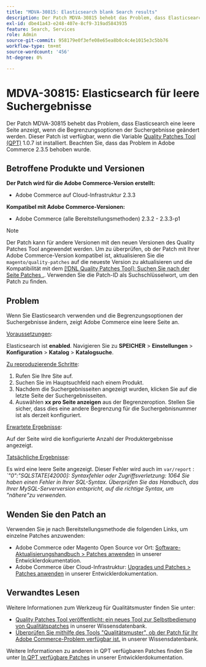 ```yaml
---
title: "MDVA-30815: Elasticsearch blank Search results"
description: Der Patch MDVA-30815 behebt das Problem, dass Elasticsearch eine leere Seite anzeigt, wenn die Begrenzungsoptionen der Suchergebnisse geändert werden. Dieser Patch ist verfügbar, wenn das [Quality Patches Tool (QPT)](/help/announcements/adobe-commerce-announcements/magento-quality-patches-released-new-tool-to-self-serve-quality-patches.md) 1.0.7 installiert ist. Beachten Sie, dass das Problem in Adobe Commerce 2.3.5 behoben wurde.
exl-id: dbe41a43-e248-407e-8cf9-319ad5843935
feature: Search, Services
role: Admin
source-git-commit: 958179e0f3efe08e65ea8b0c4c4e1015e3c5bb76
workflow-type: tm+mt
source-wordcount: '456'
ht-degree: 0%

---
```


# MDVA-30815: Elasticsearch für leere Suchergebnisse

Der Patch MDVA-30815 behebt das Problem, dass Elasticsearch eine leere Seite anzeigt, wenn die Begrenzungsoptionen der Suchergebnisse geändert werden. Dieser Patch ist verfügbar, wenn die Variable [Quality Patches Tool (QPT)](/help/announcements/adobe-commerce-announcements/magento-quality-patches-released-new-tool-to-self-serve-quality-patches.md) 1.0.7 ist installiert. Beachten Sie, dass das Problem in Adobe Commerce 2.3.5 behoben wurde.

## Betroffene Produkte und Versionen

**Der Patch wird für die Adobe Commerce-Version erstellt:**

* Adobe Commerce auf Cloud-Infrastruktur 2.3.3

**Kompatibel mit Adobe Commerce-Versionen:**

* Adobe Commerce (alle Bereitstellungsmethoden) 2.3.2 - 2.3.3-p1

>[!NOTE]
>
>Der Patch kann für andere Versionen mit den neuen Versionen des Quality Patches Tool angewendet werden. Um zu überprüfen, ob der Patch mit Ihrer Adobe Commerce-Version kompatibel ist, aktualisieren Sie die `magento/quality-patches` auf die neueste Version zu aktualisieren und die Kompatibilität mit dem [[!DNL Quality Patches Tool]: Suchen Sie nach der Seite Patches .](https://devdocs.magento.com/quality-patches/tool.html#patch-grid). Verwenden Sie die Patch-ID als Suchschlüsselwort, um den Patch zu finden.

## Problem

Wenn Sie Elasticsearch verwenden und die Begrenzungsoptionen der Suchergebnisse ändern, zeigt Adobe Commerce eine leere Seite an.

<u>Voraussetzungen</u>:

Elasticsearch ist **enabled**. Navigieren Sie zu **SPEICHER** > **Einstellungen** > **Konfiguration** > **Katalog** > **Katalogsuche**.

<u>Zu reproduzierende Schritte</u>:

1. Rufen Sie Ihre Site auf.
1. Suchen Sie im Hauptsuchfeld nach einem Produkt.
1. Nachdem die Suchergebnisseiten angezeigt wurden, klicken Sie auf die letzte Seite der Suchergebnisseiten.
1. Auswählen **xx pro Seite anzeigen** aus der Begrenzeroption. Stellen Sie sicher, dass dies eine andere Begrenzung für die Suchergebnisnummer ist als derzeit konfiguriert.

<u>Erwartete Ergebnisse</u>:

Auf der Seite wird die konfigurierte Anzahl der Produktergebnisse angezeigt.

<u>Tatsächliche Ergebnisse</u>:

Es wird eine leere Seite angezeigt. Dieser Fehler wird auch im `var/report` : *\`&quot;0&quot;:&quot;SQLSTATE\[42000\]: Syntaxfehler oder Zugriffsverletzung: 1064 Sie haben einen Fehler in Ihrer SQL-Syntax. Überprüfen Sie das Handbuch, das Ihrer MySQL-Serverversion entspricht, auf die richtige Syntax, um &quot;nähere&quot;zu verwenden.*

## Wenden Sie den Patch an

Verwenden Sie je nach Bereitstellungsmethode die folgenden Links, um einzelne Patches anzuwenden:

* Adobe Commerce oder Magento Open Source vor Ort: [Software-Aktualisierungshandbuch > Patches anwenden](https://devdocs.magento.com/guides/v2.4/comp-mgr/patching/mqp.html) in unserer Entwicklerdokumentation.
* Adobe Commerce über Cloud-Infrastruktur: [Upgrades und Patches > Patches anwenden](https://devdocs.magento.com/cloud/project/project-patch.html) in unserer Entwicklerdokumentation.

## Verwandtes Lesen

Weitere Informationen zum Werkzeug für Qualitätsmuster finden Sie unter:

* [Quality Patches Tool veröffentlicht: ein neues Tool zur Selbstbedienung von Qualitätspatches](/help/announcements/adobe-commerce-announcements/magento-quality-patches-released-new-tool-to-self-serve-quality-patches.md) in unserer Wissensdatenbank.
* [Überprüfen Sie mithilfe des Tools &quot;Qualitätsmuster&quot;, ob der Patch für Ihr Adobe Commerce-Problem verfügbar ist.](/help/support-tools/patches-available-in-qpt-tool/check-patch-for-magento-issue-with-magento-quality-patches.md) in unserer Wissensdatenbank.

Weitere Informationen zu anderen in QPT verfügbaren Patches finden Sie unter [In QPT verfügbare Patches](https://devdocs.magento.com/quality-patches/tool.html#patch-grid) in unserer Entwicklerdokumentation.
